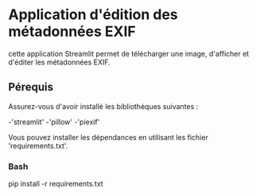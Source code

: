 # Application d'édition des métadonnées EXIF

cette application Streamlit permet de télécharger une image, d'afficher et d'éditer les métadonnées EXIF.

## Pérequis

Assurez-vous d'avoir installé les bibliothèques suivantes :

-'streamlit'
-'pillow'
-'piexif'

Vous pouvez installer les dépendances en utilisant les fichier 'requirements.txt'.

### Bash

pip install -r requirements.txt